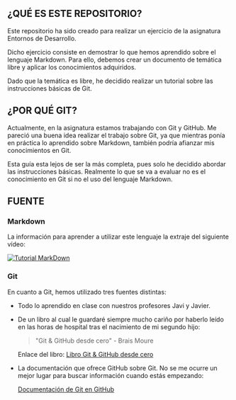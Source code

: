 ## ¿QUÉ ES ESTE REPOSITORIO?

Este repositorio ha sido creado para realizar un ejercicio de la asignatura Entornos de Desarrollo.

Dicho ejercicio consiste en demostrar lo que hemos aprendido sobre el lenguaje Markdown. Para ello, debemos crear un documento de temática libre y aplicar los conocimientos adquiridos.

Dado que la temática es libre, he decidido realizar un tutorial sobre las instrucciones básicas de Git.

## ¿POR QUÉ GIT?

Actualmente, en la asignatura estamos trabajando con Git y GitHub. Me pareció una buena idea realizar el trabajo sobre Git, ya que mientras ponía en práctica lo aprendido sobre Markdown, también podría afianzar mis conocimientos en Git.

Esta guía esta lejos de ser la más completa, pues solo he decidido abordar las instrucciones básicas. Realmente  lo que se va a evaluar no es el conocimiento en Git si no el uso del lenguaje Markdown.

## FUENTE

### Markdown

La información para aprender a utilizar este lenguaje la extraje del siguiente vídeo:

[![Tutorial MarkDown](https://markdown-videos-api.jorgenkh.no/url?url=https%3A%2F%2Fwww.youtube.com%2Fwatch%3Fv%3DoxaH9CFpeEE)](https://www.youtube.com/watch?v=oxaH9CFpeEE)

### Git

En cuanto a Git, hemos utilizado tres fuentes distintas:

- Todo lo aprendido en clase con nuestros profesores Javi y Javier.

- De un libro al cual le guardaré siempre mucho cariño por haberlo leído en las horas de hospital tras el nacimiento de mi segundo hijo:
    > "Git & GitHub desde cero" - Brais Moure
    
    Enlace del libro: [Libro Git & GitHub desde cero](https://leanpub.com/git-github)

- La documentación que ofrece GitHub sobre Git. No se me ocurre un mejor lugar para buscar información cuando estás empezando:

    [Documentación de Git en GitHub](https://docs.github.com/es/get-started/getting-started-with-git/set-up-git)